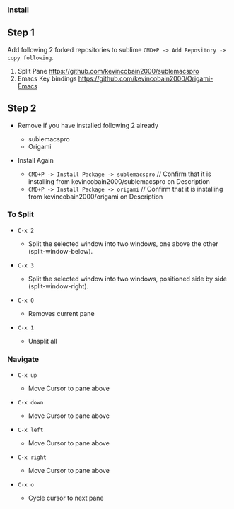 ### Install

## Step 1
Add following 2 forked repositories to sublime ``CMD+P -> Add Repository -> copy following``.

1. Split Pane https://github.com/kevincobain2000/sublemacspro
2. Emacs Key bindings https://github.com/kevincobain2000/Origami-Emacs

## Step 2

- Remove if you have installed following 2 already
  - sublemacspro
  - Origami

- Install Again
  - ``CMD+P -> Install Package -> sublemacspro`` // Confirm that it is installing from kevincobain2000/sublemacspro on Description
  - ``CMD+P -> Install Package -> origami``      // Confirm that it is installing from kevincobain2000/origami on Description

### To Split

- ``C-x 2``
   - Split the selected window into two windows, one above the other (split-window-below).

- ``C-x 3``
  - Split the selected window into two windows, positioned side by side (split-window-right).

- ``C-x 0``
  - Removes current pane

- ``C-x 1``
  - Unsplit all

### Navigate

- ``C-x up``
   - Move Cursor to pane above

- ``C-x down``
   - Move Cursor to pane above

- ``C-x left``
   - Move Cursor to pane above

- ``C-x right``
   - Move Cursor to pane above

- ``C-x o``
   - Cycle cursor to next pane